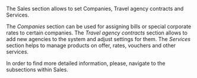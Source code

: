 The Sales section allows to set Companies, Travel agency contracts and Services.
 
The *Companies* section can be used for assigning bills or special corporate rates to certain companies. The *Travel agency contracts* section allows to add new agencies to the system and adjust settings for them.  The *Services* section helps to manage products on offer, rates, vouchers and other services. 
 
In order to find more detailed information, please, navigate to the subsections within Sales. 
